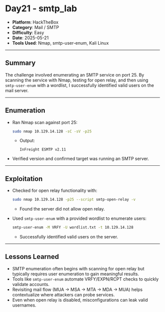 # Day21 - smtp_lab

- **Platform**: HackTheBox  
- **Category**: Mail / SMTP  
- **Difficulty**: Easy  
- **Date**: 2025-05-21  
- **Tools Used**: Nmap, smtp-user-enum, Kali Linux  

---

## Summary
The challenge involved enumerating an SMTP service on port 25. By scanning the service with Nmap, testing for open relay, and then using `smtp-user-enum` with a wordlist, I successfully identified valid users on the mail server.

---

## Enumeration
- Ran Nmap scan against port 25:
  ```bash
  sudo nmap 10.129.14.128 -sC -sV -p25
  ```
  - Output:
    ```
    InFreight ESMTP v2.11
    ```
- Verified version and confirmed target was running an SMTP server.  

---

## Exploitation
- Checked for open relay functionality with:
  ```bash
  sudo nmap 10.129.14.128 -p25 --script smtp-open-relay -v
  ```
  - Found the server did not allow open relay.  

- Used `smtp-user-enum` with a provided wordlist to enumerate users:  
  ```bash
  smtp-user-enum -M VRFY -U wordlist.txt -t 10.129.14.128
  ```
  - Successfully identified valid users on the server.  

---

## Lessons Learned
- SMTP enumeration often begins with scanning for open relay but typically requires user enumeration to gain meaningful results.  
- Tools like `smtp-user-enum` automate VRFY/EXPN/RCPT checks to quickly validate accounts.  
- Revisiting mail flow (MUA → MSA → MTA → MDA → MUA) helps contextualize where attackers can probe services.  
- Even when open relay is disabled, misconfigurations can leak valid usernames.  
